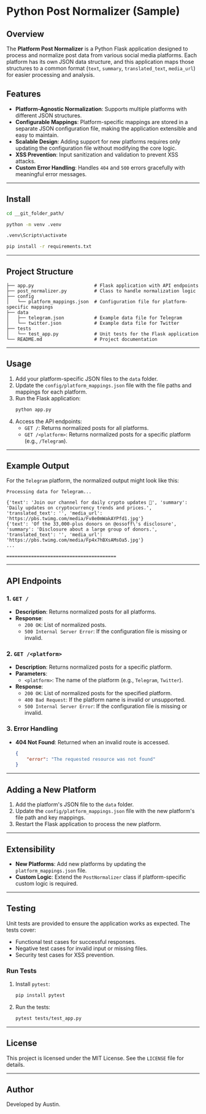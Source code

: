 # Python Post Normalizer (Sample)

## Overview
The **Platform Post Normalizer** is a Python Flask application designed to process and normalize post data from various social media platforms. Each platform has its own JSON data structure, and this application maps those structures to a common format (`text`, `summary`, `translated_text`, `media_url`) for easier processing and analysis.

## Features
- **Platform-Agnostic Normalization**: Supports multiple platforms with different JSON structures.
- **Configurable Mappings**: Platform-specific mappings are stored in a separate JSON configuration file, making the application extensible and easy to maintain.
- **Scalable Design**: Adding support for new platforms requires only updating the configuration file without modifying the core logic.
- **XSS Prevention**: Input sanitization and validation to prevent XSS attacks.
- **Custom Error Handling**: Handles `404` and `500` errors gracefully with meaningful error messages.

---

## Install
```bash
cd __git_folder_path/

python -m venv .venv

.venv\Scripts\activate

pip install -r requirements.txt
```

---

## Project Structure
```
├── app.py                      # Flask application with API endpoints
├── post_normalizer.py          # Class to handle normalization logic
├── config
│   └── platform_mappings.json  # Configuration file for platform-specific mappings
├── data
│   ├── telegram.json           # Example data file for Telegram
│   └── twitter.json            # Example data file for Twitter
├── tests
│   └── test_app.py             # Unit tests for the Flask application
└── README.md                   # Project documentation
```

---

## Usage
1. Add your platform-specific JSON files to the `data` folder.
2. Update the `config/platform_mappings.json` file with the file paths and mappings for each platform.
3. Run the Flask application:
   ```bash
   python app.py
   ```
4. Access the API endpoints:
   - `GET /`: Returns normalized posts for all platforms.
   - `GET /<platform>`: Returns normalized posts for a specific platform (e.g., `/Telegram`).

---

## Example Output
For the `Telegram` platform, the normalized output might look like this:
```
Processing data for Telegram...

{'text': 'Join our channel for daily crypto updates 🚀', 'summary': 'Daily updates on cryptocurrency trends and prices.', 'translated_text': '', 'media_url': 'https://pbs.twimg.com/media/Fv8e0mWakAYPfd1.jpg'}
{'text': 'Of the 33,000-plus donors on @ossoff\'s disclosure', 'summary': 'Disclosure about a large group of donors.', 'translated_text': '', 'media_url': 'https://pbs.twimg.com/media/Fp4x7hBXsAMsOa5.jpg'}
...

========================================
```

---

## API Endpoints
### 1. `GET /`
- **Description**: Returns normalized posts for all platforms.
- **Response**:
  - `200 OK`: List of normalized posts.
  - `500 Internal Server Error`: If the configuration file is missing or invalid.

### 2. `GET /<platform>`
- **Description**: Returns normalized posts for a specific platform.
- **Parameters**:
  - `<platform>`: The name of the platform (e.g., `Telegram`, `Twitter`).
- **Response**:
  - `200 OK`: List of normalized posts for the specified platform.
  - `400 Bad Request`: If the platform name is invalid or unsupported.
  - `500 Internal Server Error`: If the configuration file is missing or invalid.

### 3. Error Handling
- **404 Not Found**: Returned when an invalid route is accessed.
  ```json
  {
      "error": "The requested resource was not found"
  }
  ```

---

## Adding a New Platform
1. Add the platform's JSON file to the `data` folder.
2. Update the `config/platform_mappings.json` file with the new platform's file path and key mappings.
3. Restart the Flask application to process the new platform.

---

## Extensibility
- **New Platforms**: Add new platforms by updating the `platform_mappings.json` file.
- **Custom Logic**: Extend the `PostNormalizer` class if platform-specific custom logic is required.

---

## Testing
Unit tests are provided to ensure the application works as expected. The tests cover:
- Functional test cases for successful responses.
- Negative test cases for invalid input or missing files.
- Security test cases for XSS prevention.

### Run Tests
1. Install `pytest`:
   ```bash
   pip install pytest
   ```
2. Run the tests:
   ```bash
   pytest tests/test_app.py
   ```

---

## License
This project is licensed under the MIT License. See the `LICENSE` file for details.

---

## Author
Developed by Austin.